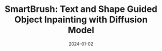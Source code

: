 ---
layout: seminar-post
title: 'SmartBrush: Text and Shape Guided Object Inpainting with Diffusion Model'
subtitle: ''
categories:
    - "Computer Vision"
tags: ['Image Inpainting']
date: 2024-01-02
pdf_url: 'https://drive.google.com/file/d/13DSTdu6GQcnu-7fsY0hxPqIG0LNLnbDL/preview'
---